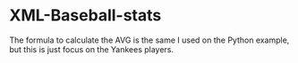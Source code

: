 # XML-Baseball-stats
The formula to calculate the AVG is the same I used on the Python example, but this is just focus on the Yankees players.
